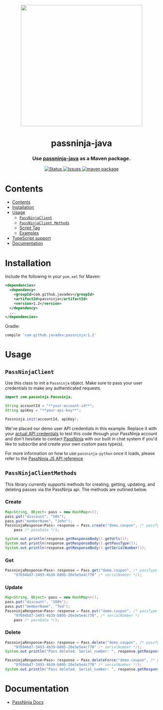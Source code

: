 <p align="center">
    <img width="400px" src=https://user-images.githubusercontent.com/1587270/74537466-25c19e00-4f08-11ea-8cc9-111b6bbf86cc.png>
</p>
<h1 align="center">passninja-java</h1>
<h3 align="center">
Use <a href="https://passninja.com/docs">passninja-java</a> as a Maven package.</h3>

<div align="center">
    <a href="https://github.com/flomio/passninja-java">
        <img alt="Status" src="https://img.shields.io/badge/status-active-success.svg" />
    </a>
    <a href="https://github.com/flomio/passninja-java/issues">
        <img alt="Issues" src="https://img.shields.io/github/issues/flomio/passninja-java.svg" />
    </a>
    <a href="http://search.maven.org/#search%7Cga%7C1%7Cg%3A%22com.github.javadev%22%20AND%20a%3A%22passninja%22">
        <img alt="maven package" src="https://img.shields.io/maven-central/v/com.github.javadev/passninja.svg?style=flat-square" />
    </a>
</div>

# Contents

- [Contents](#contents)
- [Installation](#installation)
- [Usage](#usage)
  - [`PassNinjaClient`](#passninjaclient)
  - [`PassNinjaClient Methods`](#passninjaclientmethods)
  - [Script Tag](#script-tag)
  - [Examples](#examples)
- [TypeScript support](#typescript-support)
- [Documentation](#documentation)

# Installation

Include the following in your `pom.xml` for Maven:

```xml
<dependencies>
  <dependency>
    <groupId>com.github.javadev</groupId>
    <artifactId>passninja</artifactId>
    <version>1.2</version>
  </dependency>
  ...
</dependencies>
```

Gradle:

```groovy
compile 'com.github.javadev:passninja:1.2'
```

# Usage

## `PassNinjaClient`

Use this class to init a `Passninja` object. Make sure to
pass your user credentials to make any authenticated requests.

```java
import com.passninja.Passninja;

String accountId = "**your-account-id**";
String apiKey = "**your-api-key**";

Passninja.init(accountId, apiKey);
```

We've placed our demo user API credentials in this example. Replace it with your
[actual API credentials](https://passninja.com/auth/profile) to test this code
through your PassNinja account and don't hesitate to contact
[PassNinja](https://passninja.com) with our built in chat system if you'd like
to subscribe and create your own custom pass type(s).

For more information on how to use `passninja-python` once it loads, please refer to
the [PassNinja JS API reference](https://passninja.com/docs/js)

## `PassNinjaClientMethods`

This library currently supports methods for creating, getting, updating, and
deleting passes via the PassNinja api. The methods are outlined below.

### Create

```java
Map<String, Object> pass = new HashMap<>();
pass.put("discount", "50%");
pass.put("memberName", "John");
PassninjaResponse<Pass> response = Pass.create("demo.coupon", /* passType */
    pass /* passData */);

System.out.println(response.getResponseBody().getUrls());
System.out.println(response.getResponseBody().getPassType());
System.out.println(response.getResponseBody().getSerialNumber());
```

### Get

```java
PassninjaResponse<Pass> response = Pass.get("demo.coupon", /* passType */
    "97694bd7-3493-4b39-b805-20e3e5e4c770" /* serialNumber */);
```

### Update

```java
Map<String, Object> pass = new HashMap<>();
pass.put("discount", "100%");
pass.put("memberName", "Ted");
PassninjaResponse<Pass> response = Pass.put("demo.coupon", /* passType */
    "97694bd7-3493-4b39-b805-20e3e5e4c770", /* serialNumber */
    pass /* passData */);
```

### Delete

```java
PassninjaResponse<Pass> response = Pass.delete("demo.coupon", /* passType */
    "97694bd7-3493-4b39-b805-20e3e5e4c770" /* serialNumber */);
System.out.println("Pass deleted. Serial_number: ", response.getResponseBody().getSerialNumber());
```

```java
PassninjaResponse<Pass> response = Pass.deleteForce("demo.coupon", /* passType */
    "97694bd7-3493-4b39-b805-20e3e5e4c770" /* serialNumber */);
System.out.println("Pass deleted. Serial_number: ", response.getResponseBody().getSerialNumber());
```

# Documentation

- [PassNinja Docs](https://passninja.com/documentation)
